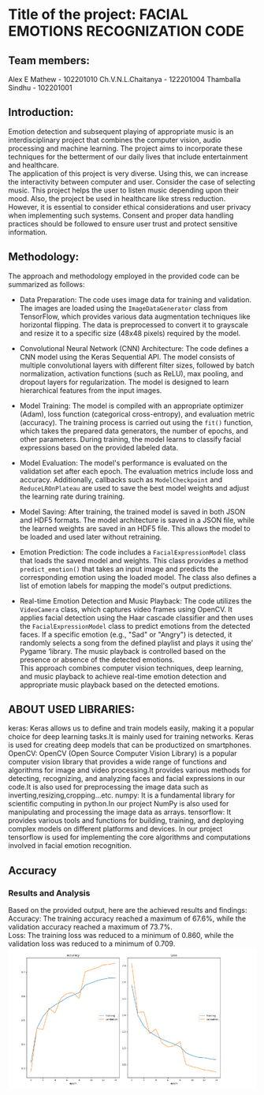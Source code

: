 # Title of the project: FACIAL EMOTIONS RECOGNIZATION CODE
## Team members:
 Alex E Mathew - 102201010
 Ch.V.N.L.Chaitanya - 122201004
 Thamballa Sindhu - 102201001
## Introduction:
 Emotion detection and subsequent playing of appropriate music is an interdisciplinary project that combines the computer vision, audio processing and machine learning. The project aims to incorporate these techniques for the betterment of our daily lives that include entertainment and healthcare.  
 The application of this project is very diverse. Using this, we can increase the interactivity between computer and user. Consider the case of selecting music. This project helps the user to listen music depending upon their mood. Also, the project be used in healthcare like stress reduction.  
 However, it is essential to consider ethical considerations and user privacy when implementing such systems. Consent and proper data handling practices should be followed to ensure user trust and protect sensitive information.  
## Methodology:
The approach and methodology employed in the provided code can be summarized as follows:  

* Data Preparation: The code uses image data for training and validation. The images are loaded using the `ImageDataGenerator` class from TensorFlow, which provides various data augmentation techniques like horizontal flipping. The data is preprocessed to convert it to grayscale and resize it to a specific size (48x48 pixels) required by the model.  

* Convolutional Neural Network (CNN) Architecture: The code defines a CNN model using the Keras Sequential API. The model consists of multiple convolutional layers with different filter sizes, followed by batch normalization, activation functions (such as ReLU), max pooling, and dropout layers for regularization. The model is designed to learn hierarchical features from the input images.  

* Model Training: The model is compiled with an appropriate optimizer (Adam), loss function (categorical cross-entropy), and evaluation metric (accuracy). The training process is carried out using the `fit()` function, which takes the prepared data generators, the number of epochs, and other parameters. During training, the model learns to classify facial expressions based on the provided labeled data.  

* Model Evaluation: The model's performance is evaluated on the validation set after each epoch. The evaluation metrics include loss and accuracy. Additionally, callbacks such as `ModelCheckpoint` and `ReduceLROnPlateau` are used to save the best model weights and adjust the learning rate during training.  

* Model Saving: After training, the trained model is saved in both JSON and HDF5 formats. The model architecture is saved in a JSON file, while the learned weights are saved in an HDF5 file. This allows the model to be loaded and used later without retraining.  

* Emotion Prediction: The code includes a `FacialExpressionModel` class that loads the saved model and weights. This class provides a method `predict_emotion()` that takes an input image and predicts the corresponding emotion using the loaded model. The class also defines a list of emotion labels for mapping the model's output predictions.  

* Real-time Emotion Detection and Music Playback: The code utilizes the `VideoCamera` class, which captures video frames using OpenCV. It applies facial detection using the Haar cascade classifier and then uses the `FacialExpressionModel` class to predict emotions from the detected faces. If a specific emotion (e.g., "Sad" or "Angry") is detected, it randomly selects a song from the defined playlist and plays it using the’ Pygame ‘library. The music playback is controlled based on the presence or absence of the detected emotions.  
 This approach combines computer vision techniques, deep learning, and music playback to achieve real-time emotion detection and appropriate music playback based on the detected emotions.
 ## ABOUT USED LIBRARIES:
 keras:  Keras allows us to define and train models easily, making it a popular choice for deep learning tasks.It is mainly used for training       networks. Keras is used for creating deep models that can be productized on smartphones.
 OpenCV: OpenCV (Open Source Computer Vision Library) is a popular computer vision library that provides a wide range of functions and algorithms   for image and video processing.It provides various methods for detecting, recognizing, and analyzing faces and facial expressions in our         code.It is also used for preprocessing the image data such as inverting,resizing,cropping...etc.
 numpy: It is a fundamental library for scientific computing in python.In our project NumPy is also used for manipulating and processing the       image data as arrays.
 tensorflow: It provides various tools and functions for building, training, and deploying complex models on different platforms and devices. In   our project tensorflow is used for implementing the core algorithms and computations involved in facial emotion recognition.
## Accuracy
### Results and Analysis  
 Based on the provided output, here are the achieved results and findings:  
 Accuracy: The training accuracy reached a maximum of 67.6%, while the validation accuracy reached a maximum of 73.7%.  
 Loss: The training loss was reduced to a minimum of 0.860, while the validation loss was reduced to a minimum of 0.709.  
![Accuracy plot](accuracy.png)
